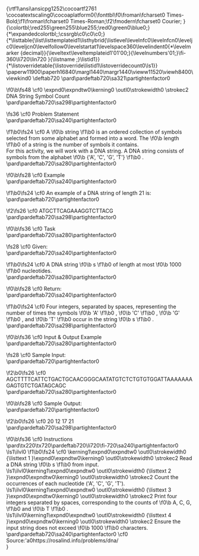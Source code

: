 {\rtf1\ansi\ansicpg1252\cocoartf2761
\cocoatextscaling0\cocoaplatform0{\fonttbl\f0\froman\fcharset0 Times-Bold;\f1\froman\fcharset0 Times-Roman;\f2\fmodern\fcharset0 Courier;
}
{\colortbl;\red255\green255\blue255;\red0\green0\blue0;}
{\*\expandedcolortbl;;\cssrgb\c0\c0\c0;}
{\*\listtable{\list\listtemplateid1\listhybrid{\listlevel\levelnfc0\levelnfcn0\leveljc0\leveljcn0\levelfollow0\levelstartat1\levelspace360\levelindent0{\*\levelmarker \{decimal\}}{\leveltext\leveltemplateid1\'01\'00;}{\levelnumbers\'01;}\fi-360\li720\lin720 }{\listname ;}\listid1}}
{\*\listoverridetable{\listoverride\listid1\listoverridecount0\ls1}}
\paperw11900\paperh16840\margl1440\margr1440\vieww11520\viewh8400\viewkind0
\deftab720
\pard\pardeftab720\sa321\partightenfactor0

\f0\b\fs48 \cf0 \expnd0\expndtw0\kerning0
\outl0\strokewidth0 \strokec2 DNA String Symbol Count\
\pard\pardeftab720\sa298\partightenfactor0

\fs36 \cf0 Problem Statement\
\pard\pardeftab720\sa240\partightenfactor0

\f1\b0\fs24 \cf0 A 
\f0\b string
\f1\b0  is an ordered collection of symbols selected from some alphabet and formed into a word. The 
\f0\b length
\f1\b0  of a string is the number of symbols it contains.\
For this activity, we will work with a DNA string. A DNA string consists of symbols from the alphabet 
\f0\b \{'A', 'C', 'G', 'T'\}
\f1\b0 .\
\pard\pardeftab720\sa280\partightenfactor0

\f0\b\fs28 \cf0 Example\
\pard\pardeftab720\sa240\partightenfactor0

\f1\b0\fs24 \cf0 An example of a DNA string of length 21 is:\
\pard\pardeftab720\partightenfactor0

\f2\fs26 \cf0 ATGCTTCAGAAAGGTCTTACG\
\pard\pardeftab720\sa298\partightenfactor0

\f0\b\fs36 \cf0 Task\
\pard\pardeftab720\sa280\partightenfactor0

\fs28 \cf0 Given:\
\pard\pardeftab720\sa240\partightenfactor0

\f1\b0\fs24 \cf0 A DNA string 
\f0\b s
\f1\b0  of length at most 
\f0\b 1000
\f1\b0  nucleotides.\
\pard\pardeftab720\sa280\partightenfactor0

\f0\b\fs28 \cf0 Return:\
\pard\pardeftab720\sa240\partightenfactor0

\f1\b0\fs24 \cf0 Four integers, separated by spaces, representing the number of times the symbols 
\f0\b 'A'
\f1\b0 , 
\f0\b 'C'
\f1\b0 , 
\f0\b 'G'
\f1\b0 , and 
\f0\b 'T'
\f1\b0  occur in the string 
\f0\b s
\f1\b0 .\
\pard\pardeftab720\sa298\partightenfactor0

\f0\b\fs36 \cf0 Input & Output Example\
\pard\pardeftab720\sa280\partightenfactor0

\fs28 \cf0 Sample Input:\
\pard\pardeftab720\partightenfactor0

\f2\b0\fs26 \cf0 AGCTTTTCATTCTGACTGCAACGGGCAATATGTCTCTGTGTGGATTAAAAAAAGAGTGTCTGATAGCAGC\
\pard\pardeftab720\sa280\partightenfactor0

\f0\b\fs28 \cf0 Sample Output:\
\pard\pardeftab720\partightenfactor0

\f2\b0\fs26 \cf0 20 12 17 21\
\pard\pardeftab720\sa298\partightenfactor0

\f0\b\fs36 \cf0 Instructions\
\pard\tx220\tx720\pardeftab720\li720\fi-720\sa240\partightenfactor0
\ls1\ilvl0
\f1\b0\fs24 \cf0 \kerning1\expnd0\expndtw0 \outl0\strokewidth0 {\listtext	1	}\expnd0\expndtw0\kerning0
\outl0\strokewidth0 \strokec2 Read a DNA string 
\f0\b s
\f1\b0  from input.\
\ls1\ilvl0\kerning1\expnd0\expndtw0 \outl0\strokewidth0 {\listtext	2	}\expnd0\expndtw0\kerning0
\outl0\strokewidth0 \strokec2 Count the occurrences of each nucleotide ('A', 'C', 'G', 'T').\
\ls1\ilvl0\kerning1\expnd0\expndtw0 \outl0\strokewidth0 {\listtext	3	}\expnd0\expndtw0\kerning0
\outl0\strokewidth0 \strokec2 Print four integers separated by spaces, corresponding to the counts of 
\f0\b A, C, G,
\f1\b0  and 
\f0\b T
\f1\b0 .\
\ls1\ilvl0\kerning1\expnd0\expndtw0 \outl0\strokewidth0 {\listtext	4	}\expnd0\expndtw0\kerning0
\outl0\strokewidth0 \strokec2 Ensure the input string does not exceed 
\f0\b 1000
\f1\b0  characters.\
\pard\pardeftab720\sa240\partightenfactor0
\cf0 \
Source:\'a0https://rosalind.info/problems/dna/\
}